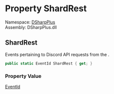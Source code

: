 # Property ShardRest

Namespace: [DSharpPlus](DSharpPlus.md)  
Assembly: DSharpPlus.dll

## <a id="DSharpPlus_LoggerEvents_ShardRest"></a>ShardRest

Events pertaining to Discord API requests from the <xref href="DSharpPlus.DiscordShardedClient" data-throw-if-not-resolved="false"></xref>.

```csharp
public static EventId ShardRest { get; }
```

### Property Value

[EventId](https://learn.microsoft.com/dotnet/api/microsoft.extensions.logging.eventid)

